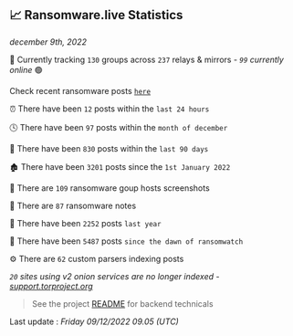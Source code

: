 
## 📈 Ransomware.live Statistics
_december 9th, 2022_

🔎 Currently tracking `130` groups across `237` relays & mirrors - _`99` currently online_ 🟢

Check recent ransomware posts [`here`](recentposts.md)


⏰ There have been `12` posts within the `last 24 hours`

🕓 There have been `97` posts within the `month of december`

📅 There have been `830` posts within the `last 90 days`

🏚 There have been `3201` posts since the `1st January 2022`

📸 There are `109` ransomware goup hosts screenshots

📝 There are `87` ransomware notes

🚀 There have been `2252` posts `last year`

🐣 There have been `5487` posts `since the dawn of ransomwatch`

⚙️ There are `62` custom parsers indexing posts

_`20` sites using v2 onion services are no longer indexed - [support.torproject.org](https://support.torproject.org/onionservices/v2-deprecation/)_

> See the project [README](https://github.com/jmousqueton/ransomwatch#readme) for backend technicals



Last update : _Friday 09/12/2022 09.05 (UTC)_

